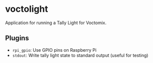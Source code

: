 # voctolight

Application for running a Tally Light for Voctomix.

## Plugins

* `rpi_gpio`: Use GPIO pins on Raspberry Pi
* `stdout`: Write tally light state to standard output (useful for testing)
